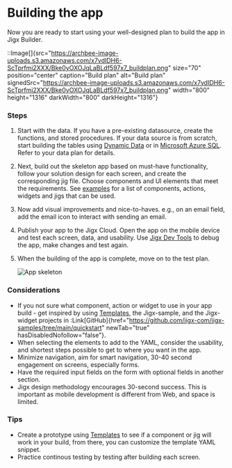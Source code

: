 # Building the app

Now you are ready to start using your well-designed plan to build the app in Jigx Builder.

::Image[]{src="https://archbee-image-uploads.s3.amazonaws.com/x7vdIDH6-ScTprfmi2XXX/Bke0yOXOJqLaBLdf597x7_buildplan.png" size="70" position="center" caption="Build plan" alt="Build plan" signedSrc="https://archbee-image-uploads.s3.amazonaws.com/x7vdIDH6-ScTprfmi2XXX/Bke0yOXOJqLaBLdf597x7_buildplan.png" width="800" height="1316" darkWidth="800" darkHeight="1316"}

### Steps

1. Start with the data. If you have a pre-existing datasource, create the functions, and stored procedures. If your data source is from scratch, start building the tables using [Dynamic Data](<./../../Building Apps with Jigx/Data/Data Providers/Dynamic Data/Creating tables.md>) or in [Microsoft Azure SQL](<./../../Building Apps with Jigx/Data/Data Providers/Microsoft Azure SQL.md>). Refer to your data plan for details.
2. Next, build out the skeleton app based on must-have functionality, follow your solution design for each screen, and create the corresponding jig file. Choose components and UI elements that meet the requirements. See [examples](https://docs.jigx.com/examples) for a list of components, actions, widgets and jigs that can be used.
3. Now add visual improvements and nice-to-haves. e.g., on an email field, add the email icon to interact with sending an email.
4. Publish your app to the Jigx Cloud. Open the app on the mobile device and test each screen, data, and usability. Use [Jigx Dev Tools](<./../../Building Apps with Jigx/Jigx Builder _code editor_/Debugging.md>) to debug the app, make changes and test again.
5. When the building of the app is complete, move on to the test plan.

   ![App skeleton](https://archbee-image-uploads.s3.amazonaws.com/x7vdIDH6-ScTprfmi2XXX/BhGW5VVdrGYL6lcJAX4dF_appskeleton.png "App skeleton")

### Considerations

- If you not sure what component, action or widget to use in your app build - get inspired by using [Templates](<./../../Building Apps with Jigx/UI/Jigs _screens_/Jig Templates.md>), the Jigx-sample, and the Jigx-widget projects in :Link[GitHub]{href="https://github.com/jigx-com/jigx-samples/tree/main/quickstart" newTab="true" hasDisabledNofollow="false"}.
- When selecting the elements to add to the YAML, consider the usability, and shortest steps possible to get to where you want in the app.
- Minimize navigation, aim for smart navigation, 30-40 second engagement on screens, especially forms.
- Have the required input fields on the form with optional fields in another section.
- Jigx design methodology encourages 30-second success. This is important as mobile development is different from Web, and space is limited.

### Tips

- Create a prototype using [Templates](<./../../Building Apps with Jigx/UI/Jigs _screens_/Jig Templates.md>) to see if a component or jig will work in your build, from there, you can customize the template YAML snippet.
- Practice continous testing by testing after building each screen.

